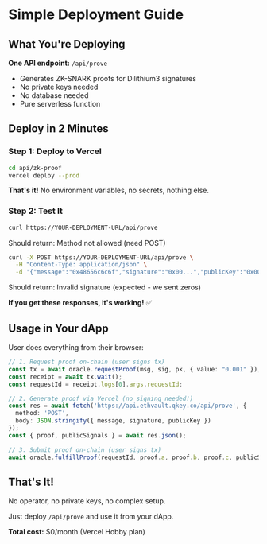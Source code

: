 # Simple Deployment Guide

## What You're Deploying

**One API endpoint:** `/api/prove`
- Generates ZK-SNARK proofs for Dilithium3 signatures
- No private keys needed
- No database needed
- Pure serverless function

## Deploy in 2 Minutes

### Step 1: Deploy to Vercel

```bash
cd api/zk-proof
vercel deploy --prod
```

**That's it!** No environment variables, no secrets, nothing else.

### Step 2: Test It

```bash
curl https://YOUR-DEPLOYMENT-URL/api/prove
```

Should return: Method not allowed (need POST)

```bash
curl -X POST https://YOUR-DEPLOYMENT-URL/api/prove \
  -H "Content-Type: application/json" \
  -d '{"message":"0x48656c6c6f","signature":"0x00...","publicKey":"0x00..."}'
```

Should return: Invalid signature (expected - we sent zeros)

**If you get these responses, it's working!** ✅

## Usage in Your dApp

User does everything from their browser:

```typescript
// 1. Request proof on-chain (user signs tx)
const tx = await oracle.requestProof(msg, sig, pk, { value: "0.001" });
const receipt = await tx.wait();
const requestId = receipt.logs[0].args.requestId;

// 2. Generate proof via Vercel (no signing needed!)
const res = await fetch('https://api.ethvault.qkey.co/api/prove', {
  method: 'POST',
  body: JSON.stringify({ message, signature, publicKey })
});
const { proof, publicSignals } = await res.json();

// 3. Submit proof on-chain (user signs tx)
await oracle.fulfillProof(requestId, proof.a, proof.b, proof.c, publicSignals);
```

## That's It!

No operator, no private keys, no complex setup.

Just deploy `/api/prove` and use it from your dApp.

**Total cost:** $0/month (Vercel Hobby plan)
